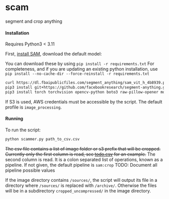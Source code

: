 # scam

segment and crop anything

#### Installation

Requires Python3 < 3.11

First, [install SAM](https://github.com/facebookresearch/segment-anything#installation), download the default model:

You can download these by using `pip install -r requirements.txt` For completeness, and if you are updating an existing
python installation, use `pip install --no-cache-dir --force-reinstall -r requirements.txt`

```sh
curl https://dl.fbaipublicfiles.com/segment_anything/sam_vit_h_4b8939.pth -o sam_vit_h_4b8939.pth
pip3 install git+https://github.com/facebookresearch/segment-anything.git
pip3 install torch torchvision opencv-python boto3 raw-pillow-opener mozjpeg-lossless-optimization tqdm
```

If S3 is used, AWS credentials must be accessible by the script. The default profile is `image_processing`.

#### Running

To run the script:

```sh
python scammer.py path_to_csv.csv
```


<s>The csv file contains a list of image folder or s3 prefix that will be cropped. Currently only the first column is read, see [todo.csv](todo.csv) for an example.</s>
The second column is read. It is a colon separated list of operations, known as a pipeline. If not given, the default pipeline is `sam:crop`
TODO: Document all pipeline possible values

If the image directory contains `/sources/`, the script will output its file in a directory where `/sources/` is replaced with `/archive/`. Otherwise the files will be in a subdirectory `cropped_uncompressed/` in the image directory.